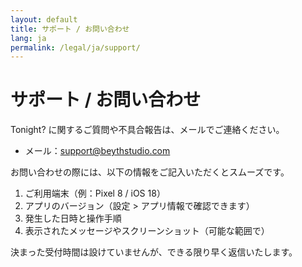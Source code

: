 ```yaml
---
layout: default
title: サポート / お問い合わせ
lang: ja
permalink: /legal/ja/support/
---
```

# サポート / お問い合わせ

Tonight? に関するご質問や不具合報告は、メールでご連絡ください。

- メール：support@beythstudio.com

お問い合わせの際には、以下の情報をご記入いただくとスムーズです。

1. ご利用端末（例：Pixel 8 / iOS 18）
2. アプリのバージョン（設定 > アプリ情報で確認できます）
3. 発生した日時と操作手順
4. 表示されたメッセージやスクリーンショット（可能な範囲で）

決まった受付時間は設けていませんが、できる限り早く返信いたします。
